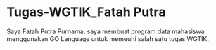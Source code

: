 # Tugas-WGTIK_Fatah Putra
Saya Fatah Putra Purnama, saya membuat program data mahasiswa menggunakan GO Language untuk memeuhi salah satu tugas WGTIK.

